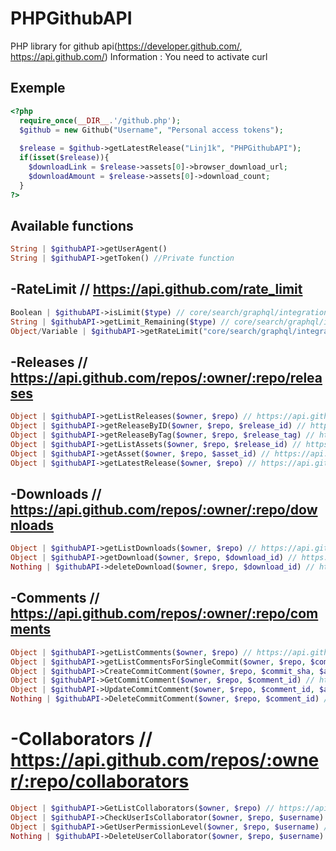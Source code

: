 # PHPGithubAPI
PHP library for github api(https://developer.github.com/, https://api.github.com/)
Information : You need to activate curl

## Exemple
```php
<?php
  require_once(__DIR__.'/github.php');
  $github = new Github("Username", "Personal access tokens");
  
  $release = $github->getLatestRelease("Linj1k", "PHPGithubAPI");
  if(isset($release)){
    $downloadLink = $release->assets[0]->browser_download_url;
    $downloadAmount = $release->assets[0]->download_count;
  }
?>
```

## Available functions 
```php
String | $githubAPI->getUserAgent()
String | $githubAPI->getToken() //Private function
```

## -RateLimit // https://api.github.com/rate_limit
```php 
Boolean | $githubAPI->isLimit($type) // core/search/graphql/integration_manifest
String | $githubAPI->getLimit_Remaining($type) // core/search/graphql/integration_manifest
Object/Variable | $githubAPI->getRateLimit("core/search/graphql/integration_manifest/limit/remaining/reset) // Exemple : $githubAPI->getRateLimit('core/limit');
```

## -Releases // https://api.github.com/repos/:owner/:repo/releases
```php 
Object | $githubAPI->getListReleases($owner, $repo) // https://api.github.com/repos/:owner/:repo/releases
Object | $githubAPI->getReleaseByID($owner, $repo, $release_id) // https://api.github.com/repos/:owner/:repo/releases/:release_id
Object | $githubAPI->getReleaseByTag($owner, $repo, $release_tag) // https://api.github.com/repos/:owner/:repo/releases/tags/:release_tag
Object | $githubAPI->getListAssets($owner, $repo, $release_id) // https://api.github.com/repos/:owner/:repo/releases/:release_id/assets
Object | $githubAPI->getAsset($owner, $repo, $asset_id) // https://api.github.com/repos/:owner/:repo/releases/assets/:asset_id
Object | $githubAPI->getLatestRelease($owner, $repo) // https://api.github.com/repos/:owner/:repo/releases/latest
```

## -Downloads // https://api.github.com/repos/:owner/:repo/downloads
```php 
Object | $githubAPI->getListDownloads($owner, $repo) // https://api.github.com/repos/:owner/:repo/downloads
Object | $githubAPI->getDownload($owner, $repo, $download_id) // https://api.github.com/repos/:owner/:repo/downloads/:download_id
Nothing | $githubAPI->deleteDownload($owner, $repo, $download_id) // https://api.github.com/repos/:owner/:repo/downloads/:download_id
```

## -Comments // https://api.github.com/repos/:owner/:repo/comments
```php 
Object | $githubAPI->getListComments($owner, $repo) // https://api.github.com/repos/:owner/:repo/comments
Object | $githubAPI->getListCommentsForSingleCommit($owner, $repo, $commit_sha) // https://api.github.com/repos/:owner/:repo/commits/:commit_sha/comments
Object | $githubAPI->CreateCommitComment($owner, $repo, $commit_sha, $array=array("body" => "", "path" => "", "postion" => 0, "line" => null)) // https://api.github.com/repos/:owner/:repo/commits/:commit_sha/comments
Object | $githubAPI->GetCommitComment($owner, $repo, $comment_id) // https://api.github.com/repos/:owner/:repo/comments/:comment_id
Object | $githubAPI->UpdateCommitComment($owner, $repo, $comment_id, $array=array("body" => "")) // https://api.github.com/repos/:owner/:repo/commits/:commit_sha/comments
Nothing | $githubAPI->DeleteCommitComment($owner, $repo, $comment_id) // https://api.github.com/repos/:owner/:repo/comments/:comment_id
```

# -Collaborators // https://api.github.com/repos/:owner/:repo/collaborators
```php 
Object | $githubAPI->GetListCollaborators($owner, $repo) // https://api.github.com/repos/:owner/:repo/collaborators
Object | $githubAPI->CheckUserIsCollaborator($owner, $repo, $username) // https://api.github.com/repos/:owner/:repo/collaborators/:username
Object | $githubAPI->GetUserPermissionLevel($owner, $repo, $username) // https://api.github.com/repos/:owner/:repo/collaborators/:username/permission
Nothing | $githubAPI->DeleteUserCollaborator($owner, $repo, $username) // https://api.github.com/repos/:owner/:repo/collaborators/:username
```
